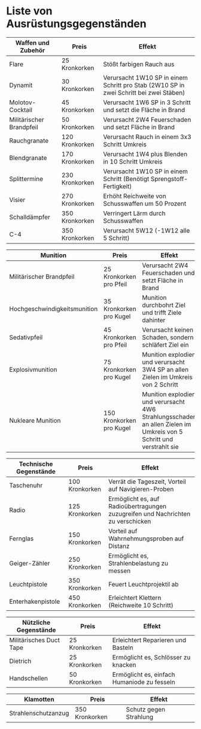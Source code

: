 # Liste von Ausrüstungsgegenständen

| Waffen und Zubehör | Preis | Effekt |
|----------|----------|----------|
| Flare | 25 Kronkorken | Stößt farbigen Rauch aus  |
| Dynamit | 30 Kronkorken | Verursacht 1W10 SP in einem Schritt pro Stab (2W10 SP in zwei Schritt bei zwei Stäben)  |
| Molotov-Cocktail | 45 Kronkorken | Verursacht 1W6 SP in 3 Schritt und setzt die Fläche in Brand |
| Militärischer Brandpfeil | 50 Kronkorken | Verursacht 2W4 Feuerschaden und setzt Fläche in Brand  |
| Rauchgranate | 120 Kronkorken | Verursacht Rauch in einem 3x3 Schritt Umkreis |
| Blendgranate | 170 Kronkorken | Verursacht 1W4 plus Blenden in 10 Schritt Umkreis  |
| Splittermine | 230 Kronkorken | Verursacht 1W10 SP in einem Schritt (Benötigt Sprengstoff-Fertigkeit) |
| Visier | 270 Kronkorken | Erhöht Reichweite von Schusswaffen um 50 Prozent |
| Schalldämpfer | 350 Kronkorken | Verringert Lärm durch Schusswaffen |
| C-4 | 350 Kronkorken | Verursacht 5W12 (-1W12 alle 5 Schritt) |

| Munition | Preis | Effekt |
|----------|----------|----------|
| Militärischer Brandpfeil | 25 Kronkorken pro Pfeil | Verursacht 2W4 Feuerschaden und setzt Fläche in Brand  |
| Hochgeschwindigkeitsmunition | 35 Kronkorken pro Kugel | Munition durchbohrt Ziel und trifft Ziele dahinter  |
| Sedativpfeil | 45 Kronkorken pro Pfeil | Verursacht keinen Schaden, sondern schläfert Ziel ein  |
| Explosivmunition | 75 Kronkorken pro Kugel | Munition explodiert und verursacht 3W4 SP an allen Zielen im Umkreis von 2 Schritt  |
| Nukleare Munition | 150 Kronkorken pro Kugel | Munition explodiert und verursacht 4W6 Strahlungsschaden an allen Zielen im Umkreis von 5 Schritt und verstrahlt sie  |


| Technische Gegenstände | Preis | Effekt |
|----------|----------|----------|
| Taschenuhr | 100 Kronkorken | Verrät die Tageszeit, Vorteil auf Navigieren-Proben |
| Radio | 125 Kronkorken | Ermöglicht es, auf Radioübertragungen zuzugreifen und Nachrichten zu verschicken |
| Fernglas | 150 Kronkorken | Vorteil auf Wahrnehmungsproben auf Distanz |
| Geiger-Zähler | 250 Kronkorken | Ermöglicht es, Strahlenbelastung zu messen |
| Leuchtpistole | 350 Kronkorken | Feuert Leuchtprojektil ab |
| Enterhakenpistole | 450 Kronkorken | Erleichtert Klettern (Reichweite 10 Schritt) |

| Nützliche Gegenstände | Preis | Effekt |
|----------|----------|----------|
| Militärisches Duct Tape | 25 Kronkorken | Erleichtert Reparieren und Basteln |
| Dietrich | 25 Kronkorken | Ermöglicht es, Schlösser zu knacken |
| Handschellen | 50 Kronkorken | Ermöglicht es, einfach Humaniode zu fesseln |

| Klamotten | Preis | Effekt |
|----------|----------|----------|
| Strahlenschutzanzug | 350 Kronkorken | Schutz gegen Strahlung |
